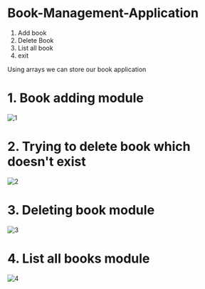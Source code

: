 # Book-Management-Application

1. Add book
2. Delete Book
3. List all book
4. exit 

Using arrays we can store our book application


# 1. Book adding module
![1](https://user-images.githubusercontent.com/48306820/116506078-1430a000-a8da-11eb-861d-1cf96fcdde20.png)

# 2. Trying to delete book which doesn't exist
![2](https://user-images.githubusercontent.com/48306820/116519771-7fd13800-a8ef-11eb-8220-2578c0ab0b58.png)

# 3. Deleting book module
![3](https://user-images.githubusercontent.com/48306820/116519823-9081ae00-a8ef-11eb-9124-bfa4472d96cf.png)

# 4. List all books module
![4](https://user-images.githubusercontent.com/48306820/116521341-7b0d8380-a8f1-11eb-9a70-ef935b962422.png)
